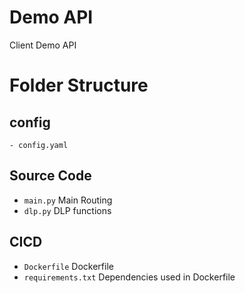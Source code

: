 # Demo API
Client Demo API

# Folder Structure

## config
    - config.yaml

## Source Code
- `main.py` Main Routing
- `dlp.py` DLP functions

## CICD
- `Dockerfile` Dockerfile
- `requirements.txt` Dependencies used in Dockerfile